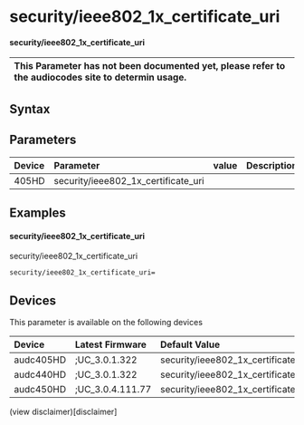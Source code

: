﻿---
description: security/ieee802_1x_certificate_uri
search: false
---

# security/ieee802_1x_certificate_uri

#### security/ieee802_1x_certificate_uri


| This Parameter has not been documented yet, please refer to the audiocodes site to determin usage.  | 
| :--- |

## Syntax

## Parameters
|Device|Parameter|value|Description|
|:---|:---|:---|:---|
| 405HD | security/ieee802_1x_certificate_uri |  |  |

## Examples
#### security/ieee802_1x_certificate_uri

security/ieee802_1x_certificate_uri

```
security/ieee802_1x_certificate_uri=
```

## Devices
This parameter is available on the following devices

| Device | Latest Firmware | Default Value |
|:---|:---|:---|
| audc405HD | ;UC_3.0.1.322 | security/ieee802_1x_certificate_uri= 
| audc440HD | ;UC_3.0.1.322 | security/ieee802_1x_certificate_uri= 
| audc450HD | ;UC_3.0.4.111.77 | security/ieee802_1x_certificate_uri= 

(view disclaimer)[disclaimer]
